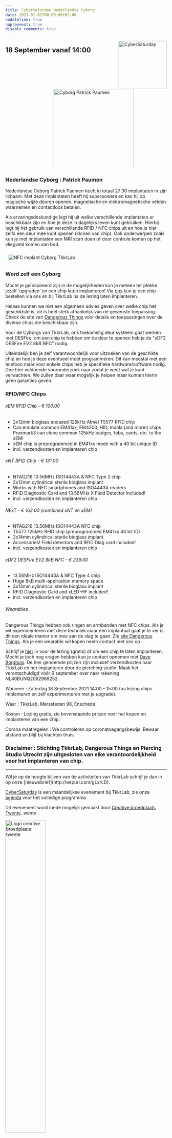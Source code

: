 ```yaml
---
title: CyberSaturday Nederlandse Cyborg
date: 2021-01-01T00:00:00+02:00
nodateline: true
noprevnext: true
disable_comments: true
---
```


<img alt="CyberSaturday" src="/images/cyber_saturday.png" width="150px" height="150px" style="float: right;">


## 18 September vanaf 14:00  ##

<img alt="Cyborg Patrick Paumen" src="/cybersaturdays/patrick_paumen_cyborg.jpg" width="250px" style="margin: 0px 30%;">

### Nederlandse Cyborg : Patrick Paumen

Nederlandse Cyborg Patrick Paumen heeft in totaal <strike>27</strike> 30 implantaten in zijn lichaam. Met deze implantaten heeft hij superpowers en kan hij op magische wijze deuren openen, magnetische en elektromagnetische velden waarnemen en contactloos betalen.

Als ervaringsdeskundige legt hij uit welke verschillende implantaten er beschikbaar zijn en hoe je deze in dagelijks leven kunt gebruiken. Hierbij legt hij het gebruik van verschillende RFID / NFC chips uit en hoe je hier zelfs een deur mee kunt openen (klonen van chip). Ook onderwerpen zoals kun je met implantaten een MRI scan doen of door controle komen op het vliegveld komen aan bod.

<img  alt="NFC implant Cyborg TkkrLab" src="/images/nfc-implant-cyborg.jpg" style="margin: 10px;">

### Word zelf een Cyborg
Mocht je geïnspireerd zijn in de mogelijkheden kun je meteen ter plekke jezelf ‘upgraden’ en een chip laten implanteren! Via [ons](https://tickets.tkkrlab.space/TkkrLab/cyborg21/) kun je een chip bestellen via ons en bij TkkrLab na de lezing laten implanteren.

Helaas kunnen we niet een algemeen advies geven over welke chip het geschiktste is, dit is heel sterk afhankelijk van de gewenste toepassing. Check de site van [Dangerous Things](https://dangerousthings.com/chip-implants-101/) voor details en toepassingen over de diverse chips die beschikbaar zijn.

Voor de Cyborgs van TkkrLab, ons toekomstig deur systeem gaat werken met DESFire, om een chip te hebben om de deur te openen heb je de "xDF2 DESFire EV2 8kB NFC" nodig.

Uiteindelijk ben je zelf verantwoordelijk voor uitzoeken van de geschikte chip en hoe je deze eventueel moet programmeren. Dit kan meestal met een telefoon maar voor enkele chips heb je specifieke hardware/software nodig. Doe hier voldoende vooronderzoek naar zodat je weet wat je kunt verwachten. We zullen daar waar mogelijk je helpen maar kunnen hierin geen garanties geven. 

### RFID/NFC Chips

###### xEM RFID Chip - € 100.00
- 2x12mm bioglass encased 125kHz Atmel T5577 RFID chip
- Can emulate common EM41xx, EM4200, HID, Indala (and more!) chips
Proxmark3 can clone common 125kHz badges, fobs, cards, etc. to the xEM!
- xEM chip is preprogrammed in EM41xx mode with a 40 bit unique ID
- incl. verzendkosten en implanteren chip

###### xNT RFID Chip - € 131.00
- NTAG216 13.56MHz ISO14443A & NFC Type 2 chip
- 2x12mm cylindrical sterile bioglass implant
- Works with NFC smartphones and ISO4443A readers
- RFID Diagnostic Card and 13.56MHz X Field Detector included!
- incl. verzendkosten en implanteren chip

###### NExT - € 162.00 (combined xNT en xEM)
- NTAG216 13.56MHz ISO14443A NFC chip
- T5577 125kHz RFID chip (preprogrammed EM41xx 40 bit ID)
- 2x14mm cylindrical sterile bioglass implant
- Accessories! Field detectors and RFID Diag card included!
- incl. verzendkosten en implanteren chip


###### xDF2 DESFire EV2 8kB NFC - € 239.00
- 13.56MHz ISO14443A & NFC Type 4 chip
- Huge 8kB multi-application memory space
- 3x13mm cylindrical sterile bioglass implant
- RFID Diagnostic Card and xLED-HF included!
- incl. verzendkosten en implanteren chip

###### Wearables
Dangerous Things hebben ook ringen en armbanden met NFC chips. Als je wil experimenteren met deze techniek maar een implantaat gaat je te ver is dit een ideale manier om mee aan de slag te gaan. Zie [site Dangerous Things](https://dangerousthings.com/category/wearables/). Als je een wearable wil kopen neem contact met ons op.

Schrijf je [hier](https://tickets.tkkrlab.space/TkkrLab/cyborg21/) in voor de lezing (gratis) of om een chip te laten implanteren. Mocht je toch nog vragen hebben kun je contact opnemen met [Dave Borghuis](mailto:dave@tkkrlab.nl). De hier genoemde prijzen zijn inclusief verzendkosten naar TkkrLab en het implanteren door de pierching studio. Maak het verontschuldigd vóór 6 september over naar rekening NL40BUNQ2062969252.

Wanneer : Zaterdag 18 September 2021 14:00 - 15:00 (na lezing chips implanteren en zelf experimenteren met je upgrade).

Waar : TkkrLab, Marssteden 98, Enschede

Kosten : Lezing gratis, zie bovenstaande prijzen voor het kopen en implanteren van een chip.

Corona maatregelen : We controleren op coronatoegangsbewijs. Bewaar afstand en blijf bij klachten thuis.

### Disclaimer : Stichting TkkrLab, Dangerous Things en Piercing Studio Utrecht zijn uitgesloten van elke verantoordelijkheid voor het implanteren van chip.

<hr>
Wil je op de hoogte blijven van de activiteiten van TkkrLab schrijf je dan in op onze [nieuwsbrief](http://eepurl.com/gLxrLD).


[CyberSaturday](/cybersaturdays/cybersaturday/) is een maandelijkse evenement bij TkkrLab, zie onze [agenda](/agenda/) voor het volledige programma

Dit evenement word mede mogelijk gemaakt door [Creative broedplaats Twente](http://www.creatievebroedplaatsentwente.nl/)..wente

<img width=50% src="/images/Logo-Creatieve-Broedplaatsen-Twente.jpg"  alt="Logo creative broedplaats twente">